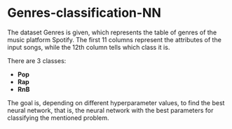 # Genres-classification-NN

The dataset Genres is given, which represents the table of genres of the music platform Spotify. The first 11 columns represent the attributes of the input songs, while the 12th column tells which class it is.

There are 3 classes:

- **Pop**
- **Rap**
- **RnB**

The goal is, depending on different hyperparameter values, to find the best neural network, that is, the neural network with the best parameters for classifying the mentioned problem.

